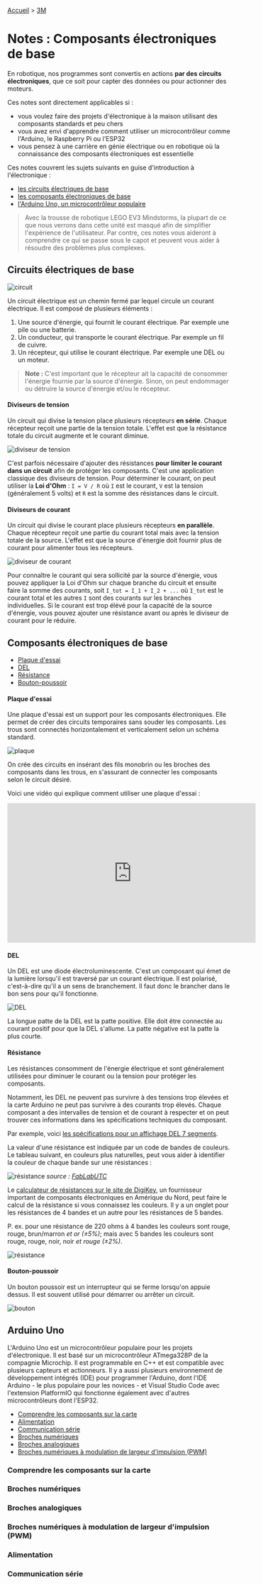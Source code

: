 [Accueil](./index.md) > [3M](./acceuil3M.md#projet-2--circuits-électroniques-et-programmation)

# Notes : Composants électroniques de base

En robotique, nos programmes sont convertis en actions **par des circuits électroniques**, que ce soit pour capter des données ou pour actionner des moteurs.

Ces notes sont directement applicables si :
* vous voulez faire des projets d'électronique à la maison utilisant des composants standards et peu chers
* vous avez envi d'apprendre comment utiliser un microcontrôleur comme l'Arduino, le Raspberry Pi ou l'ESP32
* vous pensez à une carrière en génie électrique ou en robotique où la connaissance des composants électroniques est essentielle

Ces notes couvrent les sujets suivants en guise d'introduction à l'électronique :
* [les circuits électriques de base](#circuits-électriques-de-base)
* [les composants électroniques de base](#composants-électroniques-de-base)
* [l'Arduino Uno, un microcontrôleur populaire](#arduino-uno)

> Avec la trousse de robotique LEGO EV3 Mindstorms, la plupart de ce que nous verrons dans cette unité est masqué afin de simplifier l'expérience de l'utilisateur. Par contre, ces notes vous aideront à comprendre ce qui se passe sous le capot et peuvent vous aider à résoudre des problèmes plus complexes.

## Circuits électriques de base

![circuit](./images/p2/circuit.drawio.png)

Un circuit électrique est un chemin fermé par lequel circule un courant électrique. Il est composé de plusieurs éléments :
1. Une source d'énergie, qui fournit le courant électrique. Par exemple une pile ou une batterie.
2. Un conducteur, qui transporte le courant électrique. Par exemple un fil de cuivre.
3. Un récepteur, qui utilise le courant électrique. Par exemple une DEL ou un moteur.

> **Note :** C'est important que le récepteur ait la capacité de consommer l'énergie fournie par la source d'énergie. Sinon, on peut endommager ou détruire la source d'énergie et/ou le récepteur.

#### Diviseurs de tension

Un circuit qui divise la tension place plusieurs récepteurs **en série**. Chaque récepteur reçoit une partie de la tension totale. L'effet est que la résistance totale du circuit augmente et le courant diminue. 

![diviseur de tension](./images/p2/voltage-divider.drawio.png)

C'est parfois nécessaire d'ajouter des résistances **pour limiter le courant dans un circuit** afin de protéger les composants. C'est une application classique des diviseurs de tension. Pour déterminer le courant, on peut utiliser la **Loi d'Ohm** : `I = V / R` où `I` est le courant, `V` est la tension (généralement 5 volts) et `R` est la somme des résistances dans le circuit.


#### Diviseurs de courant

Un circuit qui divise le courant place plusieurs récepteurs **en parallèle**. Chaque récepteur reçoit une partie du courant total mais avec la tension totale de la source. L'effet est que la source d'énergie doit fournir plus de courant pour alimenter tous les récepteurs.

![diviseur de courant](./images/p2/current-divider.drawio.png)

Pour connaître le courant qui sera sollicité par la source d'énergie, vous pouvez appliquer la Loi d'Ohm sur chaque branche du circuit et ensuite faire la somme des courants, soit `I_tot = I_1 + I_2 + ...` où `I_tot` est le courant total et les autres `I` sont des courants sur les branches individuelles. Si le courant est trop élévé pour la capacité de la source d'énergie, vous pouvez ajouter une résistance avant ou après le diviseur de courant pour le réduire.

## Composants électroniques de base

* [Plaque d'essai](#plaque-d'essai)
* [DEL](#del)
* [Résistance](#résistance)
* [Bouton-poussoir](#bouton-poussoir)

#### Plaque d'essai
Une plaque d'essai est un support pour les composants électroniques. Elle permet de créer des circuits temporaires sans souder les composants. Les trous sont connectés horizontalement et verticalement selon un schéma standard.

![plaque](./images/p2/breadboard_connections.drawio.png)

On crée des circuits en insérant des fils monobrin ou les broches des composants dans les trous, en s'assurant de connecter les composants selon le circuit désiré.

Voici une vidéo qui explique comment utiliser une plaque d'essai :

<iframe width="560" height="315" src="https://www.youtube.com/embed/6WReFkfrUIk?si=HZpOz4fT5xvs9U80" title="YouTube video player" frameborder="0" allow="accelerometer; autoplay; clipboard-write; encrypted-media; gyroscope; picture-in-picture; web-share" allowfullscreen></iframe>

#### DEL

Un DEL est une diode électroluminescente. C'est un composant qui émet de la lumière lorsqu'il est traversé par un courant électrique. Il est polarisé, c'est-à-dire qu'il a un sens de branchement. Il faut donc le brancher dans le bon sens pour qu'il fonctionne.

![DEL](./images/p2/led-annotation.drawio.png)

La longue patte de la DEL est la patte positive. Elle doit être connectée au courant positif pour que la DEL s'allume. La patte négative est la patte la plus courte.

#### Résistance

Les résistances consomment de l'énergie électrique et sont généralement utilisées pour diminuer le courant ou la tension pour protéger les composants.

Notamment, les DEL ne peuvent pas survivre à des tensions trop élevées et la carte Arduino ne peut pas survivre à des courants trop élevés. Chaque composant a des intervalles de tension et de courant à respecter et on peut trouver ces informations dans les spécifications techniques du composant.

Par exemple, voici [les spécifications pour un affichage DEL 7 segments](https://docs.rs-online.com/b51e/0900766b801bf827.pdf).

La valeur d'une résistance est indiquée par un code de bandes de couleurs. Le tableau suivant, en couleurs plus naturelles, peut vous aider à identifier la couleur de chaque bande sur une résistances :

![résistance](./images/p2/resistance-table.png)
_source : [FabLabUTC](https://fablabutc.fr/wp-content/uploads/2021/01/Tutoriel_Electronique-Generale-3.pdf)_

Le [calculateur de résistances sur le site de DigiKey](https://www.digikey.ca/fr/resources/conversion-calculators/conversion-calculator-resistor-color-code-4-band), un fournisseur important de composants électroniques en Amérique du Nord, peut faire le calcul de la résistance si vous connaissez les couleurs. Il y a un onglet pour les résistances de 4 bandes et un autre pour les résistances de 5 bandes. 

P. ex. pour une résistance de 220 ohms à 4 bandes les couleurs sont rouge, rouge, brun/marron _et or (±5%)_; mais avec 5 bandes les couleurs sont rouge, rouge, noir, noir _et rouge (±2%)_.

![résistance](./images/p2/220ohm.drawio.png)

#### Bouton-poussoir

Un bouton poussoir est un interrupteur qui se ferme lorsqu'on appuie dessus. Il est souvent utilisé pour démarrer ou arrêter un circuit.

![bouton](./images/p2/push-button-internals.drawio.png)


## Arduino Uno

L'Arduino Uno est un microcontrôleur populaire pour les projets d'électronique. Il est basé sur un microcontrôleur ATmega328P de la compagnie Microchip. Il est programmable en C++ et est compatible avec plusieurs capteurs et actionneurs. Il y a aussi plusieurs environnement de développement intégrés (IDE) pour programmer l'Arduino, dont l'IDE Arduino - le plus populaire pour les novices - et Visual Studio Code avec l'extension PlatformIO qui fonctionne également avec d'autres microcontrôleurs dont l'ESP32.

* [Comprendre les composants sur la carte](#comprendre-les-composants-sur-la-carte)
* [Alimentation](#alimentation)
* [Communication série](#communication-série)
* [Broches numériques](#broches-numériques)
* [Broches analogiques](#broches-analogiques)
* [Broches numériques à modulation de largeur d'impulsion (PWM)](#broches-numériques-à-modulation-de-largeur-d'impulsion-(PWM))

### Comprendre les composants sur la carte


### Broches numériques


### Broches analogiques


### Broches numériques à modulation de largeur d'impulsion (PWM)


### Alimentation


### Communication série

